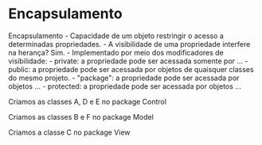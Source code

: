 # Encapsulamento

Encapsulamento
	- Capacidade de um objeto restringir o acesso a determinadas propriedades.
	- A visibilidade de uma propriedade interfere na herança? Sim.
	- Implementado por meio dos modificadores de visibilidade:
		- private: a propriedade pode ser acessada somente por ...
		- public: a propriedade pode ser acessada por objetos de quaisquer classes do mesmo projeto.
		- "package": a propriedade pode ser acessada por objetos ...
		- protected: a propriedade pode ser acessada por objetos ...



Criamos as classes A, D e E no package Control

Criamos as classes B e F no package Model

Criamos a classe C no package View
